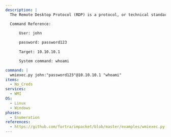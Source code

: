 ```yaml
---
description: |
  The Remote Desktop Protocol (RDP) is a protocol, or technical standard, for using a desktop computer remotely. Wmiexec.py uses the Windows Management Instrumentation and DCOM to create a windows process to run commands. The following command executes a command using the WMI service.

  Command Reference:
    
      User: john

      password: password123
    
      Target: 10.10.10.1

      System command: whoami

command: |
  wmiexec.py john:"password123"@10.10.10.1 "whoami"
items:
  - No_Creds
services:
  - WMI
OS:
  - Linux
  - Windows
phases:
  - Enumeration
references:
  - https://github.com/fortra/impacket/blob/master/examples/wmiexec.py
---
```

